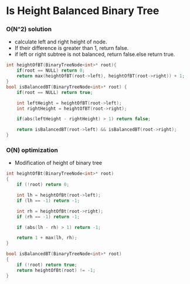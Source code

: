# Is Height Balanced Binary Tree

### O(N^2) solution

-   calculate left and right height of node.
-   If their difference is greater than 1, return false.
-   if left or right subtree is not balanced, return false.else return true.

```cpp
int heightOfBT(BinaryTreeNode<int>* root){
    if(root == NULL) return 0;
    return max(heightOfBT(root->left), heightOfBT(root->right)) + 1;
}
bool isBalancedBT(BinaryTreeNode<int>* root) {
    if(root == NULL) return true;

    int leftHeight = heightOfBT(root->left);
    int rightHeight = heightOfBT(root->right);

    if(abs(leftHeight - rightHeight) > 1) return false;

    return isBalancedBT(root->left) && isBalancedBT(root->right);
}
```

### O(N) optimization

-   Modification of height of binary tree

```cpp
int heightOfBt(BinaryTreeNode<int>* root)
{
    if (!root) return 0;

    int lh = heightOfBt(root->left);
    if (lh == -1) return -1;

    int rh = heightOfBt(root->right);
    if (rh == -1) return -1;

    if (abs(lh - rh) > 1) return -1;

    return 1 + max(lh, rh);
}

bool isBalancedBT(BinaryTreeNode<int>* root)
{
    if (!root) return true;
    return heightOfBt(root) != -1;
}
```
